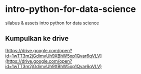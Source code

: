 # intro-python-for-data-science
silabus &amp; assets intro python for data science

## Kumpulkan ke drive
[https://drive.google.com/open?id=1wTT3m2jGdimvUh9XBhW5op1Qvar6qVLV](https://drive.google.com/open?id=1wTT3m2jGdimvUh9XBhW5op1Qvar6qVLV)
